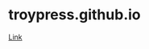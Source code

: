 # troypress.github.io
<a href="https://github.com/Geddd/troypress.github.io/blob/main/80_Days.html">Link</a>
